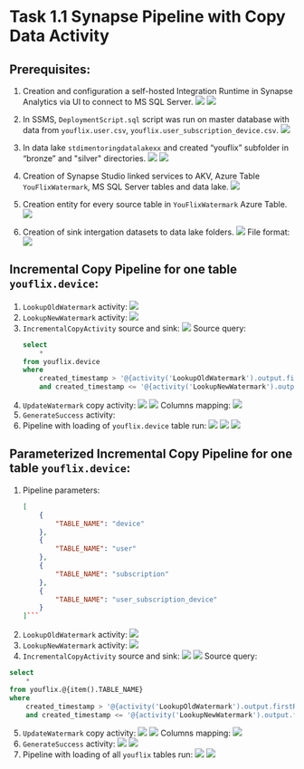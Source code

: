 # Task 1.1 Synapse Pipeline with Copy Data Activity

## Prerequisites:

1. Creation and configuration a self-hosted Integration Runtime in Synapse Analytics via UI to connect to MS SQL
   Server.
   ![](./screenshots/ir-local-setup.png)
   ![](./screenshots/ir-gui-on-azure.png)
2. In SSMS, `DeploymentScript.sql` script was run on master database with data from `youflix.user.csv`,
   `youflix.user_subscription_device.csv`.
   ![](./screenshots/ssms-database-setup.png)

3. In data lake `stdimentoringdatalakexx` and created “youflix” subfolder in “bronze” and "silver" directories.
   ![](./screenshots/bronze-folder.png)
   ![](./screenshots/silver-folder.png)

4. Creation of Synapse Studio linked services to AKV, Azure Table `YouFlixWatermark`, MS SQL Server tables and data
   lake.
   ![](./screenshots/linked-services-created.png)

5. Creation entity for every source table in `YouFlixWatermark` Azure Table.
   ![](./screenshots/watermark_table_entities.png)

6. Creation of sink intergation datasets to data lake folders.
   ![](./screenshots/integration-datasets.png)
   File format:
   ![](./screenshots/sink-file-format.png)

## Incremental Copy Pipeline for one table `youflix.device`:

1. `LookupOldWatermark` activity:
   ![](./screenshots/lookup-old-watermark.png)
2. `LookupNewWatermark` activity:
   ![](./screenshots/lookup-new-watermark.png)
3. `IncrementalCopyActivity` source and sink:
   ![](./screenshots/copy-source.png)
   Source query:
   ```sql
   select 
       * 
   from youflix.device 
   where 
       created_timestamp > '@{activity('LookupOldWatermark').output.firstRow.Watermark}' 
       and created_timestamp <= '@{activity('LookupNewWatermark').output.firstRow.NewWatermarkvalue}'
   ```
4. `UpdateWatermark` copy activity:
   ![](./screenshots/update-watermark-sink.png)
   ![](./screenshots/update-watermark-source.png)
   Columns mapping:
   ![](./screenshots/update-watermark-mapping.png)
5. `GenerateSuccess` activity:
6. Pipeline with loading of `youflix.device` table run:
   ![](./screenshots/pipeline-run.png)
   ![](./screenshots/watermark-device-updated.png)
   ![](./screenshots/data-added-to-device.png)

## Parameterized Incremental Copy Pipeline for one table `youflix.device`:

1. Pipeline parameters:
   ```json
   [
       {
           "TABLE_NAME": "device"
       },
       {
           "TABLE_NAME": "user"
       },
       {
           "TABLE_NAME": "subscription"
       },
       {
           "TABLE_NAME": "user_subscription_device"
       }
   ]```
2. `LookupOldWatermark` activity:
   ![](./screenshots/lookup-old-watermark-foreach.png)
3. `LookupNewWatermark` activity:
   ![](./screenshots/lookup-new-watermark-foreach.png)
4. `IncrementalCopyActivity` source and sink:
   ![](./screenshots/copy-data-foreach-source.png)
   ![](./screenshots/copy-data-foreach-sink.png)
   Source query:
```sql
select 
    * 
from youflix.@{item().TABLE_NAME}
where 
    created_timestamp > '@{activity('LookupOldWatermark').output.firstRow.Watermark}' 
    and created_timestamp <= '@{activity('LookupNewWatermark').output.firstRow.NewWatermarkvalue}'
```

5. `UpdateWatermark` copy activity:
   ![](./screenshots/update-watermark-source.png)
   ![](./screenshots/update-watermark-sink-foreach.png)
   Columns mapping:
   ![](./screenshots/update-watermark-mapping-foreach.png)
6. `GenerateSuccess` activity:
   ![](./screenshots/generate-success-foreach-sink.png)
   ![](./screenshots/generate-success-foreach-source.png)
7. Pipeline with loading of all `youflix` tables run:
   ![](./screenshots/foreach-success.png)
   ![](./screenshots/success-foreach-files.png)
